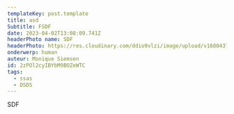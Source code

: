 ```yaml
---
templateKey: post.template
title: asd
Subtitle: FSDF
date: 2023-04-02T13:08:09.741Z
headerPhoto name: SDF
headerPhoto: https://res.cloudinary.com/ddio9vlzi/image/upload/v1680437423/sciencegeek/posts/alien-rugzakje-landschap_xjjmez.jpg
onderwerp: human
auteur: Monique Siemsen
id: 2zPOl2cyIBYbM9BOZeWTC
tags:
  - ssas
  - DSDS
---
```

S﻿DF